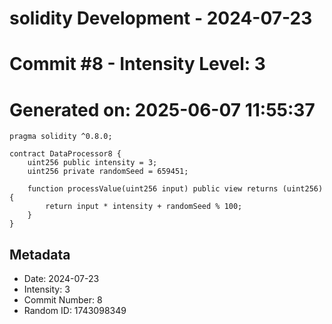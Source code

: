 ﻿# solidity Development - 2024-07-23
# Commit #8 - Intensity Level: 3
# Generated on: 2025-06-07 11:55:37
```solidity
pragma solidity ^0.8.0;

contract DataProcessor8 {
    uint256 public intensity = 3;
    uint256 private randomSeed = 659451;

    function processValue(uint256 input) public view returns (uint256) {
        return input * intensity + randomSeed % 100;
    }
}
```
## Metadata
- Date: 2024-07-23
- Intensity: 3
- Commit Number: 8
- Random ID: 1743098349
